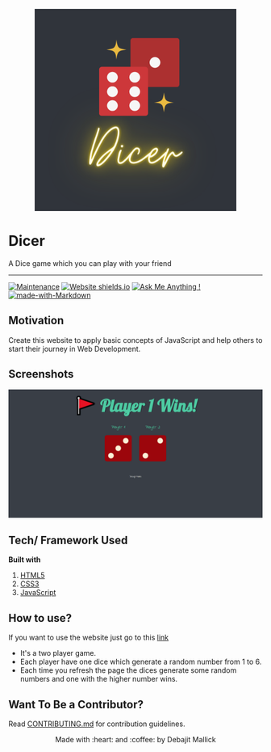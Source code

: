 <p align="center">
  <img style="border-width: 0" width="400" height="400" src="./assets/logo.png" alt="Dicer logo">
</p>

# Dicer

A Dice game which you can play with your friend

---

[![Maintenance](https://img.shields.io/badge/Maintained%3F-yes-green.svg)](https://github.com/debajit13/Dicer/graphs/commit-activity) [![Website shields.io](https://img.shields.io/website-up-down-green-red/http/shields.io.svg)](https://dicerr.netlify.app/) [![Ask Me Anything !](https://img.shields.io/badge/Ask%20me-anything-1abc9c.svg)](https://github.com/debajit13/Dicer/issues) [![made-with-Markdown](https://img.shields.io/badge/Made%20with-Markdown-1f425f.svg)](http://commonmark.org)

## Motivation

Create this website to apply basic concepts of JavaScript and help others to start their journey in Web Development.

## Screenshots

<img src="./assets/screenshot.png">

## Tech/ Framework Used

**Built with**

1. [HTML5](https://developer.mozilla.org/en-US/docs/Web/HTML)
1. [CSS3](https://developer.mozilla.org/en-US/docs/Web/CSS)
1. [JavaScript](https://developer.mozilla.org/en-US/docs/Web/javascript)

## How to use?

If you want to use the website just go to this [link](https://dicerr.netlify.app/)

- It's a two player game.
- Each player have one dice which generate a random number from 1 to 6.
- Each time you refresh the page the dices generate some random numbers and one with the higher number wins.

## Want To Be a Contributor?

Read [CONTRIBUTING.md](./CONTRIBUTING.md) for contribution guidelines.

<p align="center">Made with :heart: and :coffee: by Debajit Mallick</p>
